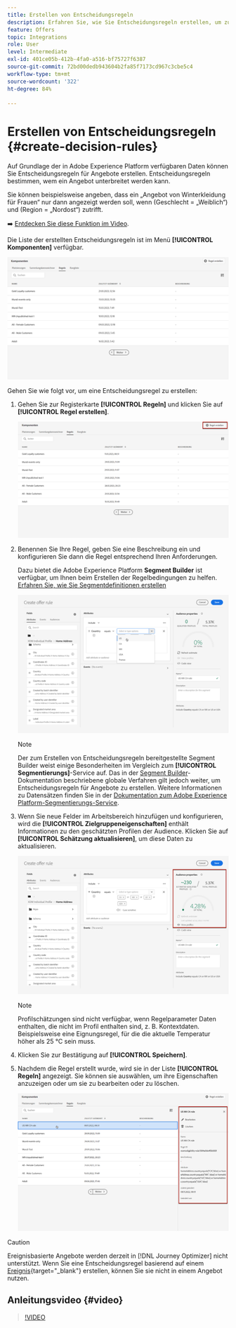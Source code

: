 ```yaml
---
title: Erstellen von Entscheidungsregeln
description: Erfahren Sie, wie Sie Entscheidungsregeln erstellen, um zu definieren, wem Angebote angezeigt werden können
feature: Offers
topic: Integrations
role: User
level: Intermediate
exl-id: 401ce05b-412b-4fa0-a516-bf75727f6387
source-git-commit: 72bd00dedb943604b2fa85f7173cd967c3cbe5c4
workflow-type: tm+mt
source-wordcount: '322'
ht-degree: 84%

---
```


# Erstellen von Entscheidungsregeln {#create-decision-rules}

Auf Grundlage der in Adobe Experience Platform verfügbaren Daten können Sie Entscheidungsregeln für Angebote erstellen. Entscheidungsregeln bestimmen, wem ein Angebot unterbreitet werden kann.

Sie können beispielsweise angeben, dass ein „Angebot von Winterkleidung für Frauen“ nur dann angezeigt werden soll, wenn (Geschlecht = „Weiblich“) und (Region = „Nordost“) zutrifft.

➡️ [Entdecken Sie diese Funktion im Video](#video).

Die Liste der erstellten Entscheidungsregeln ist im Menü **[!UICONTROL Komponenten]** verfügbar.

![](../assets/decision_rules_list.png)

Gehen Sie wie folgt vor, um eine Entscheidungsregel zu erstellen:

1. Gehen Sie zur Registerkarte **[!UICONTROL Regeln]** und klicken Sie auf **[!UICONTROL Regel erstellen]**.

   ![](../assets/offers_decision_rule_creation.png)

1. Benennen Sie Ihre Regel, geben Sie eine Beschreibung ein und konfigurieren Sie dann die Regel entsprechend Ihren Anforderungen.

   Dazu bietet die Adobe Experience Platform **Segment Builder** ist verfügbar, um Ihnen beim Erstellen der Regelbedingungen zu helfen. [Erfahren Sie, wie Sie Segmentdefinitionen erstellen](../../audience/creating-a-segment-definition.md)

   <!--In this example, the rule will target customers that have the "Gold" loyalty level.-->

   ![](../assets/offers_decision_rule_creation_segment.png)

   >[!NOTE]
   >
   >Der zum Erstellen von Entscheidungsregeln bereitgestellte Segment Builder weist einige Besonderheiten im Vergleich zum **[!UICONTROL Segmentierungs]**-Service auf. Das in der [Segment Builder](../../audience/creating-a-segment-definition.md)-Dokumentation beschriebene globale Verfahren gilt jedoch weiter, um Entscheidungsregeln für Angebote zu erstellen. Weitere Informationen zu Datensätzen finden Sie in der [Dokumentation zum Adobe Experience Platform-Segmentierungs-Service](https://experienceleague.adobe.com/docs/experience-platform/segmentation/ui/segment-builder.html?lang=de).

1. Wenn Sie neue Felder im Arbeitsbereich hinzufügen und konfigurieren, wird die **[!UICONTROL Zielgruppeneigenschaften]** enthält Informationen zu den geschätzten Profilen der Audience. Klicken Sie auf **[!UICONTROL Schätzung aktualisieren]**, um diese Daten zu aktualisieren.

   ![](../assets/offers_decision_rule_creation_estimate.png)

   >[!NOTE]
   >
   >Profilschätzungen sind nicht verfügbar, wenn Regelparameter Daten enthalten, die nicht im Profil enthalten sind, z. B. Kontextdaten. Beispielsweise eine Eignungsregel, für die die aktuelle Temperatur höher als 25 °C sein muss.

1. Klicken Sie zur Bestätigung auf **[!UICONTROL Speichern]**.

1. Nachdem die Regel erstellt wurde, wird sie in der Liste **[!UICONTROL Regeln]** angezeigt. Sie können sie auswählen, um ihre Eigenschaften anzuzeigen oder um sie zu bearbeiten oder zu löschen.

   ![](../assets/rule_created.png)

>[!CAUTION]
>
>Ereignisbasierte Angebote werden derzeit in [!DNL Journey Optimizer] nicht unterstützt. Wenn Sie eine Entscheidungsregel basierend auf einem [Ereignis](https://experienceleague.adobe.com/docs/experience-platform/segmentation/ui/segment-builder.html?lang=de#events){target="_blank"} erstellen, können Sie sie nicht in einem Angebot nutzen.

## Anleitungsvideo {#video}

>[!VIDEO](https://video.tv.adobe.com/v/329373?quality=12)
